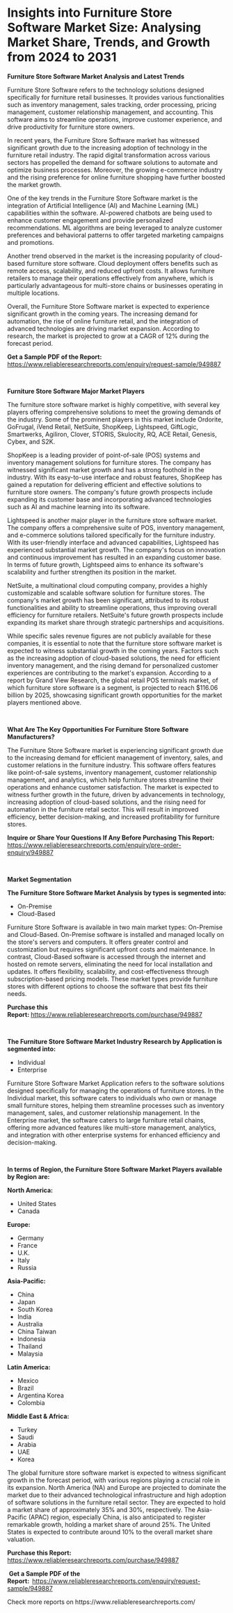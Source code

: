 <p><h1>Insights into Furniture Store Software Market Size: Analysing Market Share, Trends, and Growth from 2024 to 2031</h1></p><p><strong>Furniture Store Software Market Analysis and Latest Trends</strong></p>
<p><p>Furniture Store Software refers to the technology solutions designed specifically for furniture retail businesses. It provides various functionalities such as inventory management, sales tracking, order processing, pricing management, customer relationship management, and accounting. This software aims to streamline operations, improve customer experience, and drive productivity for furniture store owners.</p><p>In recent years, the Furniture Store Software market has witnessed significant growth due to the increasing adoption of technology in the furniture retail industry. The rapid digital transformation across various sectors has propelled the demand for software solutions to automate and optimize business processes. Moreover, the growing e-commerce industry and the rising preference for online furniture shopping have further boosted the market growth.</p><p>One of the key trends in the Furniture Store Software market is the integration of Artificial Intelligence (AI) and Machine Learning (ML) capabilities within the software. AI-powered chatbots are being used to enhance customer engagement and provide personalized recommendations. ML algorithms are being leveraged to analyze customer preferences and behavioral patterns to offer targeted marketing campaigns and promotions.</p><p>Another trend observed in the market is the increasing popularity of cloud-based furniture store software. Cloud deployment offers benefits such as remote access, scalability, and reduced upfront costs. It allows furniture retailers to manage their operations effectively from anywhere, which is particularly advantageous for multi-store chains or businesses operating in multiple locations.</p><p>Overall, the Furniture Store Software market is expected to experience significant growth in the coming years. The increasing demand for automation, the rise of online furniture retail, and the integration of advanced technologies are driving market expansion. According to research, the market is projected to grow at a CAGR of 12% during the forecast period.</p></p>
<p><strong>Get a Sample PDF of the Report:&nbsp;</strong> <a href="https://www.reliableresearchreports.com/enquiry/request-sample/949887">https://www.reliableresearchreports.com/enquiry/request-sample/949887</a></p>
<p>&nbsp;</p>
<p><strong>Furniture Store Software Major Market Players</strong></p>
<p><p>The furniture store software market is highly competitive, with several key players offering comprehensive solutions to meet the growing demands of the industry. Some of the prominent players in this market include Ordorite, GoFrugal, iVend Retail, NetSuite, ShopKeep, Lightspeed, GiftLogic, Smartwerks, Agiliron, Clover, STORIS, Skulocity, RQ, ACE Retail, Genesis, Cybex, and S2K.</p><p>ShopKeep is a leading provider of point-of-sale (POS) systems and inventory management solutions for furniture stores. The company has witnessed significant market growth and has a strong foothold in the industry. With its easy-to-use interface and robust features, ShopKeep has gained a reputation for delivering efficient and effective solutions to furniture store owners. The company's future growth prospects include expanding its customer base and incorporating advanced technologies such as AI and machine learning into its software.</p><p>Lightspeed is another major player in the furniture store software market. The company offers a comprehensive suite of POS, inventory management, and e-commerce solutions tailored specifically for the furniture industry. With its user-friendly interface and advanced capabilities, Lightspeed has experienced substantial market growth. The company's focus on innovation and continuous improvement has resulted in an expanding customer base. In terms of future growth, Lightspeed aims to enhance its software's scalability and further strengthen its position in the market.</p><p>NetSuite, a multinational cloud computing company, provides a highly customizable and scalable software solution for furniture stores. The company's market growth has been significant, attributed to its robust functionalities and ability to streamline operations, thus improving overall efficiency for furniture retailers. NetSuite's future growth prospects include expanding its market share through strategic partnerships and acquisitions.</p><p>While specific sales revenue figures are not publicly available for these companies, it is essential to note that the furniture store software market is expected to witness substantial growth in the coming years. Factors such as the increasing adoption of cloud-based solutions, the need for efficient inventory management, and the rising demand for personalized customer experiences are contributing to the market's expansion. According to a report by Grand View Research, the global retail POS terminals market, of which furniture store software is a segment, is projected to reach $116.06 billion by 2025, showcasing significant growth opportunities for the market players mentioned above.</p></p>
<p>&nbsp;</p>
<p><strong>What Are The Key Opportunities For Furniture Store Software Manufacturers?</strong></p>
<p><p>The Furniture Store Software market is experiencing significant growth due to the increasing demand for efficient management of inventory, sales, and customer relations in the furniture industry. This software offers features like point-of-sale systems, inventory management, customer relationship management, and analytics, which help furniture stores streamline their operations and enhance customer satisfaction. The market is expected to witness further growth in the future, driven by advancements in technology, increasing adoption of cloud-based solutions, and the rising need for automation in the furniture retail sector. This will result in improved efficiency, better decision-making, and increased profitability for furniture stores.</p></p>
<p><strong>Inquire or Share Your Questions If Any Before Purchasing This Report:</strong> <a href="https://www.reliableresearchreports.com/enquiry/pre-order-enquiry/949887">https://www.reliableresearchreports.com/enquiry/pre-order-enquiry/949887</a></p>
<p>&nbsp;</p>
<p><strong>Market Segmentation</strong></p>
<p><strong>The Furniture Store Software Market Analysis by types is segmented into:</strong></p>
<p><ul><li>On-Premise</li><li>Cloud-Based</li></ul></p>
<p><p>Furniture Store Software is available in two main market types: On-Premise and Cloud-Based. On-Premise software is installed and managed locally on the store's servers and computers. It offers greater control and customization but requires significant upfront costs and maintenance. In contrast, Cloud-Based software is accessed through the internet and hosted on remote servers, eliminating the need for local installation and updates. It offers flexibility, scalability, and cost-effectiveness through subscription-based pricing models. These market types provide furniture stores with different options to choose the software that best fits their needs.</p></p>
<p><strong>Purchase this Report:&nbsp;</strong><a href="https://www.reliableresearchreports.com/purchase/949887">https://www.reliableresearchreports.com/purchase/949887</a></p>
<p>&nbsp;</p>
<p><strong>The Furniture Store Software Market Industry Research by Application is segmented into:</strong></p>
<p><ul><li>Individual</li><li>Enterprise</li></ul></p>
<p><p>Furniture Store Software Market Application refers to the software solutions designed specifically for managing the operations of furniture stores. In the Individual market, this software caters to individuals who own or manage small furniture stores, helping them streamline processes such as inventory management, sales, and customer relationship management. In the Enterprise market, the software caters to large furniture retail chains, offering more advanced features like multi-store management, analytics, and integration with other enterprise systems for enhanced efficiency and decision-making.</p></p>
<p>&nbsp;</p>
<p><strong>In terms of Region, the Furniture Store Software Market Players available by Region are:</strong></p>
<p>
    <p> <strong> North America: </strong>
        <ul>
            <li>United States</li>
            <li>Canada</li>
        </ul>
        </p> 
    <p> <strong> Europe: </strong>
        <ul>
            <li>Germany</li>
            <li>France</li>
            <li>U.K.</li>
            <li>Italy</li>
            <li>Russia</li>
        </ul>
        </p> 
    <p> <strong> Asia-Pacific: </strong>
        <ul>
            <li>China</li>
            <li>Japan</li>
            <li>South Korea</li>
            <li>India</li>
            <li>Australia</li>
            <li>China Taiwan</li>
            <li>Indonesia</li>
            <li>Thailand</li>
            <li>Malaysia</li>
        </ul>
        </p> 
    <p> <strong> Latin America: </strong>
        <ul>
            <li>Mexico</li>
            <li>Brazil</li>
            <li>Argentina Korea</li>
            <li>Colombia</li>
        </ul>
        </p> 
    <p> <strong> Middle East & Africa: </strong>
        <ul>
            <li>Turkey</li>
            <li>Saudi</li>
            <li>Arabia</li>
            <li>UAE</li>
            <li>Korea</li>
        </ul>
    </p>
    </p>
<p><p>The global furniture store software market is expected to witness significant growth in the forecast period, with various regions playing a crucial role in its expansion. North America (NA) and Europe are projected to dominate the market due to their advanced technological infrastructure and high adoption of software solutions in the furniture retail sector. They are expected to hold a market share of approximately 35% and 30%, respectively. The Asia-Pacific (APAC) region, especially China, is also anticipated to register remarkable growth, holding a market share of around 25%. The United States is expected to contribute around 10% to the overall market share valuation.</p></p>
<p><strong>Purchase this Report: </strong><a href="https://www.reliableresearchreports.com/purchase/949887">https://www.reliableresearchreports.com/purchase/949887</a></p>
<p>&nbsp;<strong>Get a Sample PDF of the Report:&nbsp;&nbsp;</strong><a href="https://www.reliableresearchreports.com/enquiry/request-sample/949887">https://www.reliableresearchreports.com/enquiry/request-sample/949887</a></p>
<p><strong></strong></p>
<p>Check more reports on https://www.reliableresearchreports.com/</p>